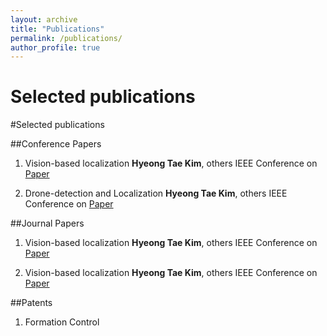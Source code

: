 ```yaml
---
layout: archive
title: "Publications"
permalink: /publications/
author_profile: true
---
```


Selected publications
======================


#Selected publications  

##Conference Papers

1. Vision-based localization 
**Hyeong Tae Kim**, others
IEEE Conference on 
[Paper](https://ieeexplore.ieee.org/Xplore/home.jsp)
  
2. Drone-detection and Localization
**Hyeong Tae Kim**, others
IEEE Conference on 
[Paper](https://ieeexplore.ieee.org/Xplore/home.jsp)
  
##Journal Papers

1. Vision-based localization 
**Hyeong Tae Kim**, others
IEEE Conference on 
[Paper](https://ieeexplore.ieee.org/Xplore/home.jsp)
  
2. Vision-based localization 
**Hyeong Tae Kim**, others
IEEE Conference on 
[Paper](https://ieeexplore.ieee.org/Xplore/home.jsp)
  
##Patents

1. Formation Control




